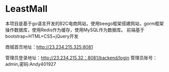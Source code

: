 # LeastMall

本项目是基于go语言开发的B2C电商网站，使用beego框架搭建网站，gorm框架操作数据库，使用Redis作为缓存，使用MySQL作为数据库。
前端基于bootstrap+HTML+CSS+jQuery开发

商城首页地址：http://23.234.215.325:8081

管理员登录地址：http://23.234.215.32：8081/backend/login
管理员账号：admin,密码:Andy401927
